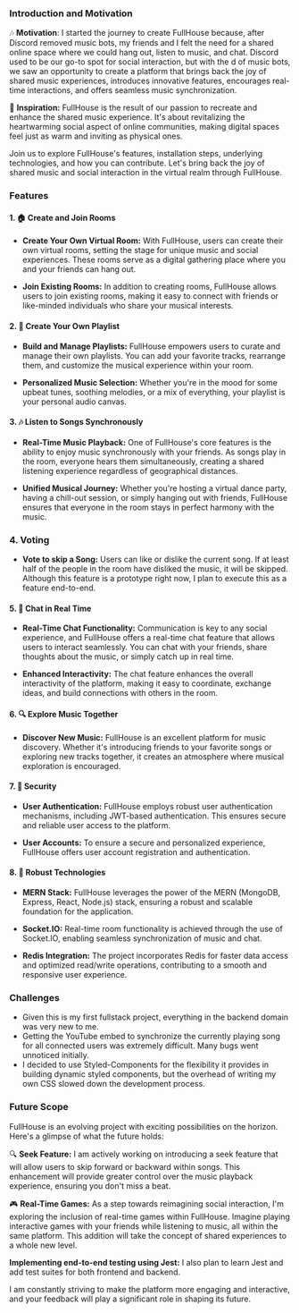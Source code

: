 
### Introduction and Motivation

🎶 **Motivation**: I started the journey to create FullHouse because, after Discord removed music bots, my friends and I felt the need for a shared online space where we could hang out, listen to music, and chat. Discord used to be our go-to spot for social interaction, but with the d of music bots, we saw an opportunity to create a platform that brings back the joy of shared music experiences, introduces innovative features, encourages real-time interactions, and offers seamless music synchronization.

🚀 **Inspiration:** FullHouse is the result of our passion to recreate and enhance the shared music experience. It's about revitalizing the heartwarming social aspect of online communities, making digital spaces feel just as warm and inviting as physical ones.

Join us to explore FullHouse's features, installation steps, underlying technologies, and how you can contribute. Let's bring back the joy of shared music and social interaction in the virtual realm through FullHouse.

### Features

#### 1. 🏠 Create and Join Rooms

- **Create Your Own Virtual Room:** With FullHouse, users can create their own virtual rooms, setting the stage for unique music and social experiences. These rooms serve as a digital gathering place where you and your friends can hang out.

- **Join Existing Rooms:** In addition to creating rooms, FullHouse allows users to join existing rooms, making it easy to connect with friends or like-minded individuals who share your musical interests.

#### 2. 🎵 Create Your Own Playlist

- **Build and Manage Playlists:** FullHouse empowers users to curate and manage their own playlists. You can add your favorite tracks, rearrange them, and customize the musical experience within your room.

- **Personalized Music Selection:** Whether you're in the mood for some upbeat tunes, soothing melodies, or a mix of everything, your playlist is your personal audio canvas.

#### 3. 🎶 Listen to Songs Synchronously

- **Real-Time Music Playback:** One of FullHouse's core features is the ability to enjoy music synchronously with your friends. As songs play in the room, everyone hears them simultaneously, creating a shared listening experience regardless of geographical distances.

- **Unified Musical Journey:** Whether you're hosting a virtual dance party, having a chill-out session, or simply hanging out with friends, FullHouse ensures that everyone in the room stays in perfect harmony with the music.

### 4. Voting

- **Vote to skip a Song:** Users can like or dislike the current song. If at least half of the people in the room have disliked the music, it will be skipped. Although this feature is a prototype right now, I plan to execute this as a feature end-to-end.

#### 5. 💬 Chat in Real Time

- **Real-Time Chat Functionality:** Communication is key to any social experience, and FullHouse offers a real-time chat feature that allows users to interact seamlessly. You can chat with your friends, share thoughts about the music, or simply catch up in real time.

- **Enhanced Interactivity:** The chat feature enhances the overall interactivity of the platform, making it easy to coordinate, exchange ideas, and build connections with others in the room.

#### 6. 🔍 Explore Music Together

- **Discover New Music:** FullHouse is an excellent platform for music discovery. Whether it's introducing friends to your favorite songs or exploring new tracks together, it creates an atmosphere where musical exploration is encouraged.

#### 7. 🔐 Security

- **User Authentication:** FullHouse employs robust user authentication mechanisms, including JWT-based authentication. This ensures secure and reliable user access to the platform.

- **User Accounts:** To ensure a secure and personalized experience, FullHouse offers user account registration and authentication.

#### 8. 🚀 Robust Technologies

- **MERN Stack:** FullHouse leverages the power of the MERN (MongoDB, Express, React, Node.js) stack, ensuring a robust and scalable foundation for the application.

- **Socket.IO:** Real-time room functionality is achieved through the use of Socket.IO, enabling seamless synchronization of music and chat.

- **Redis Integration:** The project incorporates Redis for faster data access and optimized read/write operations, contributing to a smooth and responsive user experience.

### Challenges 

- Given this is my first fullstack project, everything in the backend domain was very new to me. 
- Getting the YouTube embed to synchronize the currently playing song for all connected users was extremely difficult. Many bugs went unnoticed initially.
- I decided to use Styled-Components for the flexibility it provides in building dynamic styled components, but the overhead of writing my own CSS slowed down the development process.

### Future Scope

FullHouse is an evolving project with exciting possibilities on the horizon. Here's a glimpse of what the future holds:

🔍 **Seek Feature:** I am actively working on introducing a seek feature that will allow users to skip forward or backward within songs. This enhancement will provide greater control over the music playback experience, ensuring you don't miss a beat.

🎮 **Real-Time Games:** As a step towards reimagining social interaction, I'm exploring the inclusion of real-time games within FullHouse. Imagine playing interactive games with your friends while listening to music, all within the same platform. This addition will take the concept of shared experiences to a whole new level.

**Implementing end-to-end testing using Jest:** I also plan to learn Jest and add test suites for both frontend and backend.

I am constantly striving to make the platform more engaging and interactive, and your feedback will play a significant role in shaping its future. 
